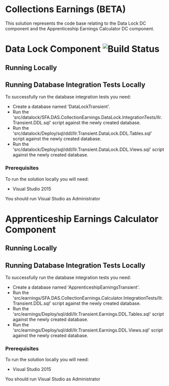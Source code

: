 # Collections Earnings (BETA)

This solution represents the code base relating to the Data Lock DC component and the Apprenticeship Earnings Calculator DC component.

# Data Lock Component ![Build Status](https://sfa-gov-uk.visualstudio.com/_apis/public/build/definitions/c39e0c0b-7aff-4606-b160-3566f3bbce23/126/badge)

## Running Locally

## Running Database Integration Tests Locally

To successfully run the database integration tests you need:
* Create a database named 'DataLockTransient'.
* Run the 'src/datalock/SFA.DAS.CollectionEarnings.DataLock.IntegrationTests/Ilr.Transient.DDL.sql' script against the newly created database.
* Run the 'src/datalock/Deploy/sql/ddl/Ilr.Transient.DataLock.DDL.Tables.sql' script against the newly created database.
* Run the 'src/datalock/Deploy/sql/ddl/Ilr.Transient.DataLock.DDL.Views.sql' script against the newly created database.

### Prerequisites

To run the solution locally you will need:
* Visual Studio 2015

You should run Visual Studio as Administrator

# Apprenticeship Earnings Calculator Component

## Running Locally

## Running Database Integration Tests Locally

To successfully run the database integration tests you need:
* Create a database named 'ApprenticeshipEarningsTransient'.
* Run the 'src/earnings/SFA.DAS.CollectionEarnings.Calculator.IntegrationTests/Ilr.Transient.DDL.sql' script against the newly created database.
* Run the 'src/earnings/Deploy/sql/ddl/Ilr.Transient.Earnings.DDL.Tables.sql' script against the newly created database.
* Run the 'src/earnings/Deploy/sql/ddl/Ilr.Transient.Earnings.DDL.Views.sql' script against the newly created database.

### Prerequisites

To run the solution locally you will need:
* Visual Studio 2015

You should run Visual Studio as Administrator



